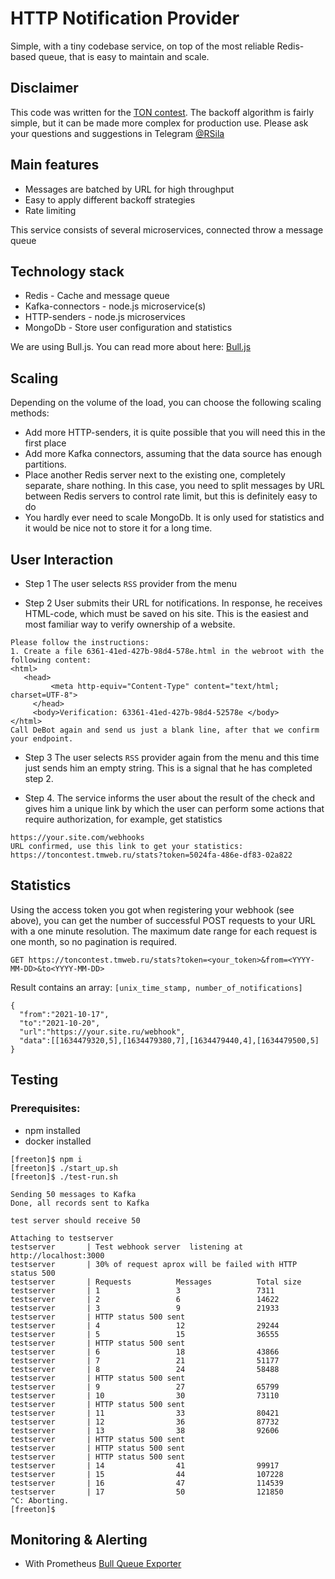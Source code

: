 # HTTP Notification Provider

Simple, with a tiny codebase service, on top of the most reliable Redis-based queue, that is easy to maintain and scale. 

## Disclaimer 
This code was written for the [TON contest](https://forum.freeton.org/t/notification-service-1/11514).
The backoff algorithm is fairly simple, but it can be made more complex for production use.
Please ask your questions and suggestions in Telegram [@RSila](https://t.me/RSila)

## Main features
 - Messages are batched by URL for high throughput
 - Easy to apply different backoff strategies 
 - Rate limiting

This service consists of several microservices, connected throw a message queue

## Technology stack
 - Redis   - Сache and message queue
 - Kafka-connectors - node.js microservice(s)
 - HTTP-senders - node.js microservices
 - MongoDb - Store user configuration and statistics

We are using Bull.js. You can read more about here: [Bull.js](https://optimalbits.github.io/bull/)
  
## Scaling
Depending on the volume of the load, you can choose the following scaling methods:
 - Add more HTTP-senders, it is quite possible that you will need this in the first place 
 - Add more Kafka connectors, assuming that the data source has enough partitions.  
 - Place another Redis server next to the existing one, completely separate, share nothing. 
   In this case, you need to split messages by URL between Redis servers to control rate limit, but this is 
  definitely easy to do 
 - You hardly ever need to scale MongoDb. It is only used for statistics and it would be nice not to store it for a long time. 

## User Interaction
 - Step 1
   The user selects `RSS` provider from the menu

 - Step 2
   User submits their URL for notifications. In response, he receives HTML-code, which must be saved on his site. 
   This is the easiest and most familiar way to verify ownership of a website.

  ```
  Please follow the instructions:
  1. Create a file 6361-41ed-427b-98d4-578e.html in the webroot with the following content:
  <html>
     <head>
           <meta http-equiv="Content-Type" content="text/html; charset=UTF-8">
       </head>
       <body>Verification: 63361-41ed-427b-98d4-52578e </body>
  </html>
  Call DeBot again and send us just a blank line, after that we confirm your endpoint. 
  ```

 - Step 3
   The user selects `RSS` provider again from the menu and this time just sends him an empty string. This is a signal that he has completed step 2.
   
 - Step 4.
  The service informs the user about the result of the check and gives him a unique link by which the user can perform some actions that require authorization, for example, get statistics
  ```
  https://your.site.com/webhooks 
  URL confirmed, use this link to get your statistics:
  https://toncontest.tmweb.ru/stats?token=5024fa-486e-df83-02a822
  ```

## Statistics
Using the access token you got when registering your webhook (see above), you can get the number of successful POST requests to your URL with a one minute resolution. The maximum date range for each request is one month, so no pagination is required.

```
GET https://toncontest.tmweb.ru/stats?token=<your_token>&from=<YYYY-MM-DD>&to<YYYY-MM-DD>
```

Result contains an array: `[unix_time_stamp, number_of_notifications]`

```
{
  "from":"2021-10-17",
  "to":"2021-10-20",
  "url":"https://your.site.ru/webhook",
  "data":[[1634479320,5],[1634479380,7],[1634479440,4],[1634479500,5]
}
```

## Testing

### Prerequisites:
 - npm installed
 - docker installed
 
```
[freeton]$ npm i
[freeton]$ ./start_up.sh
[freeton]$ ./test-run.sh
```
```
Sending 50 messages to Kafka
Done, all records sent to Kafka

test server should receive 50

Attaching to testserver
testserver       | Test webhook server  listening at http://localhost:3000
testserver       | 30% of request aprox will be failed with HTTP status 500
testserver       | Requests          Messages          Total size
testserver       | 1                 3                 7311
testserver       | 2                 6                 14622
testserver       | 3                 9                 21933
testserver       | HTTP status 500 sent
testserver       | 4                 12                29244
testserver       | 5                 15                36555
testserver       | HTTP status 500 sent
testserver       | 6                 18                43866
testserver       | 7                 21                51177
testserver       | 8                 24                58488
testserver       | HTTP status 500 sent
testserver       | 9                 27                65799
testserver       | 10                30                73110
testserver       | HTTP status 500 sent
testserver       | 11                33                80421
testserver       | 12                36                87732
testserver       | 13                38                92606
testserver       | HTTP status 500 sent
testserver       | HTTP status 500 sent
testserver       | HTTP status 500 sent
testserver       | 14                41                99917
testserver       | 15                44                107228
testserver       | 16                47                114539
testserver       | 17                50                121850
^C: Aborting.
[freeton]$
```

## Monitoring & Alerting

- With Prometheus [Bull Queue Exporter](https://github.com/UpHabit/bull_exporter)

